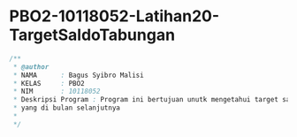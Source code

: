 # PBO2-10118052-Latihan20-TargetSaldoTabungan

```java
/**
 * @author 
 * NAMA      : Bagus Syibro Malisi
 * KELAS     : PBO2
 * NIM       : 10118052
 * Deskripsi Program : Program ini bertujuan unutk mengetahui target saldo kita
 * yang di bulan selanjutnya 
 * 
 */
 ```
 
